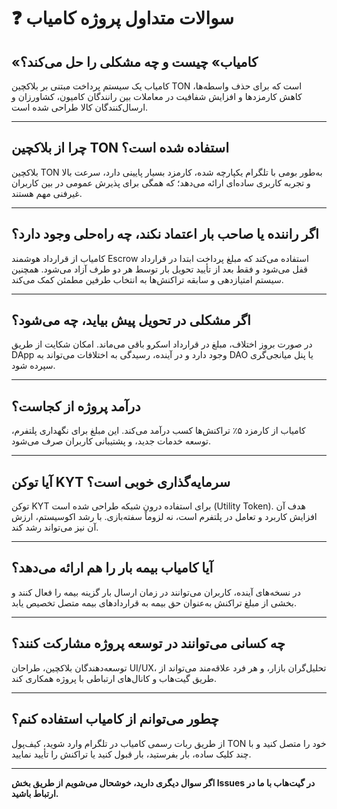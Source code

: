 # ❓ سوالات متداول پروژه کامیاب 

## «کامیاب» چیست و چه مشکلی را حل می‌کند؟

کامیاب یک سیستم پرداخت مبتنی بر بلاکچین TON است که برای حذف واسطه‌ها، کاهش کارمزدها و افزایش شفافیت در معاملات بین رانندگان کامیون، کشاورزان و ارسال‌کنندگان کالا طراحی شده است.

---

## چرا از بلاکچین TON استفاده شده است؟

بلاکچین TON به‌طور بومی با تلگرام یکپارچه شده، کارمزد بسیار پایینی دارد، سرعت بالا و تجربه کاربری ساده‌ای ارائه می‌دهد؛ که همگی برای پذیرش عمومی در بین کاربران غیرفنی مهم هستند.

---

## اگر راننده یا صاحب بار اعتماد نکند، چه راه‌حلی وجود دارد؟

کامیاب از قرارداد هوشمند Escrow استفاده می‌کند که مبلغ پرداخت ابتدا در قرارداد قفل می‌شود و فقط بعد از تأیید تحویل بار توسط هر دو طرف آزاد می‌شود. همچنین سیستم امتیازدهی و سابقه تراکنش‌ها به انتخاب طرفین مطمئن کمک می‌کند.

---

## اگر مشکلی در تحویل پیش بیاید، چه می‌شود؟

در صورت بروز اختلاف، مبلغ در قرارداد اسکرو باقی می‌ماند. امکان شکایت از طریق DApp وجود دارد و در آینده، رسیدگی به اختلافات می‌تواند به DAO یا پنل میانجی‌گری سپرده شود.

---

## درآمد پروژه از کجاست؟

کامیاب از کارمزد ۵٪ تراکنش‌ها کسب درآمد می‌کند. این مبلغ برای نگهداری پلتفرم، توسعه خدمات جدید، و پشتیبانی کاربران صرف می‌شود.

---

## آیا توکن KYT سرمایه‌گذاری خوبی است؟

توکن KYT برای استفاده درون شبکه طراحی شده است (Utility Token). هدف آن افزایش کاربرد و تعامل در پلتفرم است، نه لزوماً سفته‌بازی. با رشد اکوسیستم، ارزش آن نیز می‌تواند رشد کند.

---

## آیا کامیاب بیمه بار را هم ارائه می‌دهد؟

در نسخه‌های آینده، کاربران می‌توانند در زمان ارسال بار گزینه بیمه را فعال کنند و بخشی از مبلغ تراکنش به‌عنوان حق بیمه به قراردادهای بیمه متصل تخصیص یابد.

---

## چه کسانی می‌توانند در توسعه پروژه مشارکت کنند؟

توسعه‌دهندگان بلاکچین، طراحان UI/UX، تحلیل‌گران بازار، و هر فرد علاقه‌مند می‌تواند از طریق گیت‌هاب و کانال‌های ارتباطی با پروژه همکاری کند.

---

## چطور می‌توانم از کامیاب استفاده کنم؟

از طریق ربات رسمی کامیاب در تلگرام وارد شوید، کیف‌پول TON خود را متصل کنید و با چند کلیک ساده، بار بفرستید، بار قبول کنید یا تراکنش را تأیید نمایید.

---

**اگر سوال دیگری دارید، خوشحال می‌شویم از طریق بخش Issues در گیت‌هاب با ما در ارتباط باشید.**

